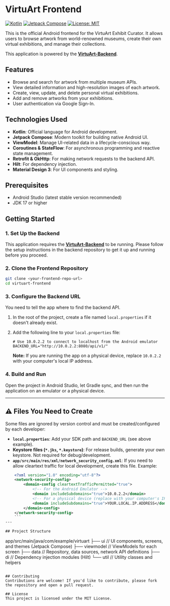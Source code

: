 # VirtuArt Frontend

[![Kotlin](https://img.shields.io/badge/Kotlin-1.9.x-blue.svg)](https://kotlinlang.org)
[![Jetpack Compose](https://img.shields.io/badge/Jetpack%20Compose-1.6.x-brightgreen.svg)](https://developer.android.com/jetpack/compose)
[![License: MIT](https://img.shields.io/badge/License-MIT-yellow.svg)](https://opensource.org/licenses/MIT)

This is the official Android frontend for the VirtuArt Exhibit Curator. It allows users to browse artwork from world-renowned museums, create their own virtual exhibitions, and manage their collections.

This application is powered by the **[VirtuArt-Backend](https://github.com/tchabva/virtuart-backend)**.

## Features
-   Browse and search for artwork from multiple museum APIs.
-   View detailed information and high-resolution images of each artwork.
-   Create, view, update, and delete personal virtual exhibitions.
-   Add and remove artworks from your exhibitions.
-   User authentication via Google Sign-In.

## Technologies Used
-   **Kotlin**: Official language for Android development.
-   **Jetpack Compose**: Modern toolkit for building native Android UI.
-   **ViewModel**: Manage UI-related data in a lifecycle-conscious way.
-   **Coroutines & StateFlow**: For asynchronous programming and reactive state management.
-   **Retrofit & OkHttp**: For making network requests to the backend API.
-   **Hilt**: For dependency injection.
-   **Material Design 3**: For UI components and styling.

## Prerequisites
-   Android Studio (latest stable version recommended)
-   JDK 17 or higher

## Getting Started

### 1. Set Up the Backend
This application requires the **[VirtuArt-Backend](https://github.com/tchabva/virtuart-backend)** to be running. Please follow the setup instructions in the backend repository to get it up and running before you proceed.

### 2. Clone the Frontend Repository
```bash
git clone <your-frontend-repo-url>
cd virtuart-frontend
```

### 3. Configure the Backend URL
You need to tell the app where to find the backend API.

1.  In the root of the project, create a file named `local.properties` if it doesn't already exist.
2.  Add the following line to your `local.properties` file:

    ```properties
    # Use 10.0.2.2 to connect to localhost from the Android emulator
    BACKEND_URL="http://10.0.2.2:8080/api/v1/"
    ```
    **Note:** If you are running the app on a physical device, replace `10.0.2.2` with your computer's local IP address.

### 4. Build and Run
Open the project in Android Studio, let Gradle sync, and then run the application on an emulator or a physical device.

---

## ⚠️ Files You Need to Create

Some files are ignored by version control and must be created/configured by each developer:

- **`local.properties`**: Add your SDK path and `BACKEND_URL` (see above example).
- **Keystore files (`*.jks`, `*.keystore`)**: For release builds, generate your own keystore. Not required for debug/development.
- **`app/src/main/res/xml/network_security_config.xml`**: If you need to allow cleartext traffic for local development, create this file. Example:

```xml
    <?xml version="1.0" encoding="utf-8"?>
    <network-security-config>
        <domain-config cleartextTrafficPermitted="true">
            <!-- For the Android Emulator -->
            <domain includeSubdomains="true">10.0.2.2</domain>
            <!-- For a physical device (replace with your computer's IP) -->
            <domain includeSubdomains="true">YOUR.LOCAL.IP.ADDRESS</domain>
        </domain-config>
    </network-security-config>
    ```
---

## Project Structure
```
app/src/main/java/com/example/virtuart
├── ui              // UI components, screens, and themes (Jetpack Compose)
├── viewmodel       // ViewModels for each screen
├── data            // Repository, data sources, network API definitions
├── di              // Dependency injection modules (Hilt)
└── util            // Utility classes and helpers
```

## Contributing
Contributions are welcome! If you'd like to contribute, please fork the repository and open a pull request.

## License
This project is licensed under the MIT License.